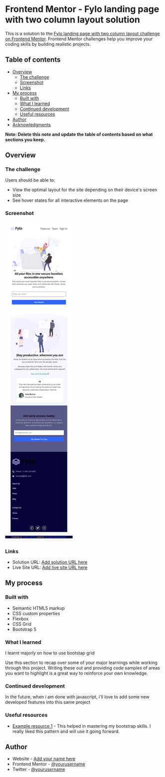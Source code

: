 # Frontend Mentor - Fylo landing page with two column layout solution

This is a solution to the [Fylo landing page with two column layout challenge on Frontend Mentor](https://www.frontendmentor.io/challenges/fylo-landing-page-with-two-column-layout-5ca5ef041e82137ec91a50f5). Frontend Mentor challenges help you improve your coding skills by building realistic projects. 

## Table of contents

- [Overview](#overview)
  - [The challenge](#the-challenge)
  - [Screenshot](#screenshot)
  - [Links](#links)
- [My process](#my-process)
  - [Built with](#built-with)
  - [What I learned](#what-i-learned)
  - [Continued development](#continued-development)
  - [Useful resources](#useful-resources)
- [Author](#author)
- [Acknowledgments](#acknowledgments)

**Note: Delete this note and update the table of contents based on what sections you keep.**

## Overview

### The challenge

Users should be able to:

- View the optimal layout for the site depending on their device's screen size
- See hover states for all interactive elements on the page

### Screenshot

![solution screenshot](./images/screenshot.png)

### Links

- Solution URL: [Add solution URL here](https://www.frontendmentor.io/challenges/fylo-landing-page-with-two-column-layout-5ca5ef041e82137ec91a50f5/hub/responsive-landing-page-using-bootstrap-and-css-flexbox-MPVGvW_XAD)
- Live Site URL: [Add live site URL here](https://fylo-landing-page-with-two-column-layout-olive.vercel.app/)

## My process

### Built with

- Semantic HTML5 markup
- CSS custom properties
- Flexbox
- CSS Grid
- Bootstrap 5
### What I learned
I learnt majorly on how to use bootstap grid

Use this section to recap over some of your major learnings while working through this project. Writing these out and providing code samples of areas you want to highlight is a great way to reinforce your own knowledge.


### Continued development
In the future, when i am done with javascript, i'll love to add some new developed  features into this same project
### Useful resources

- [Example resource 1](https://w3schools.com) - This helped in mastering my bootstrap skills. I really liked this pattern and will use it going forward.
## Author

- Website - [Add your name here](https://fylo-landing-page-with-two-column-layout-olive.vercel.app/)
- Frontend Mentor - [@yourusername](https://www.frontendmentor.io/profile/Gbangbolaoluwagbemiga)
- Twitter - [@yourusername](https://twitter.com/GbangbolaPhilip)

